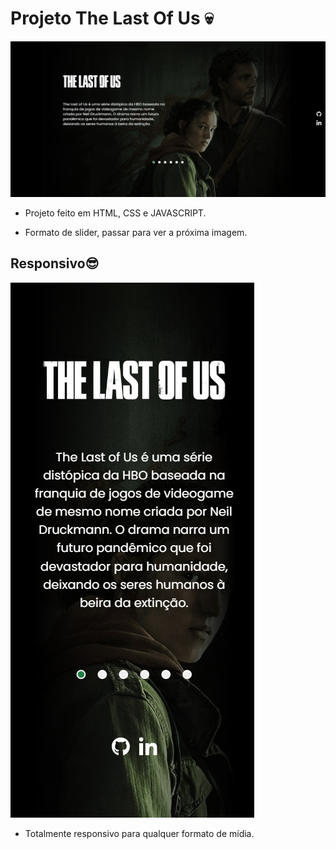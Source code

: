 # Projeto The Last Of Us :skull:

<img src = 'assets/img/captura.png'>

* Projeto feito em HTML, CSS e JAVASCRIPT.

- Formato de slider, passar para ver a próxima imagem.

## Responsivo:sunglasses:

<img src = 'assets/img/mobile.png'>

- Totalmente responsivo para qualquer formato de mídia.
